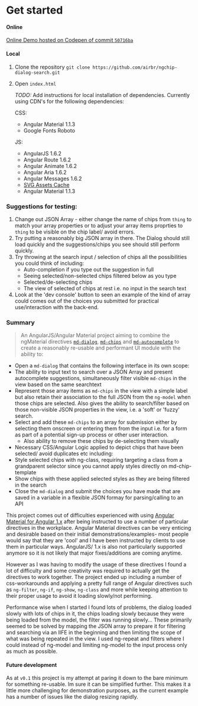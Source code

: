


# Get started

#### Online

[Online Demo hosted on Codepen of commit `50716ba`](https://codepen.io/airbridge/pen/mWrYxv)

#### Local

1. Clone the repository `git clone https://github.com/airbr/ngchip-dialog-search.git`
2. Open `index.html`

	_TODO:_ Add instructions for local installation of dependencies. Currently using CDN's for the following dependencies:
	
	CSS:
	
	* Angular Material 1.1.3
	* Google Fonts Roboto

	
	JS:
	
	* AngularJS 1.6.2
	* Angular Route 1.6.2
	* Angular Animate 1.6.2
	* Angular Aria 1.6.2
	* Angular Messages 1.6.2
	* [SVG Assets Cache](https://github.com/angular/material/blob/master/docs/guides/CODEPEN.md)
	* Angular Material 1.1.3

### Suggestions for testing:

1. Change out JSON Array - either change the name of chips from `thing` to match your array properties or to adjust your array items proprties to `thing` to be visible on the chip label/ avoid errors.
2. Try putting a reasonably big JSON array in there. The Dialog should still load quickly and the suggestions/chips you see should still perform quickly.
3. Try throwing at the search input / selection of chips all the possibilities you could think of including:
	* Auto-completion if you type out the suggestion in full
	* Seeing selected/non-selected chips filtered below as you type
	* Selected/de-selecting chips
	* The view of selected of chips at rest i.e. no input in the search text
4. Look at the 'dev console' button to seen an example of the kind of array could comes out of the choices you submitted for practical use/interaction with the back-end.


### Summary

> An AngularJS/Angular Material project aiming to combine the ngMaterial directives [`md-dialog`](https://material.angularjs.org/latest/api/directive/mdDialog), [`md-chips`](https://material.angularjs.org/latest/api/directive/mdChips) and [`md-autocomplete`](https://material.angularjs.org/latest/api/directive/mdAutocomplete) to create a reasonably re-usable and performant UI module with the ability to:
> 
  * Open a `md-dialog` that contains the following interface in its own scope:
  * The ability to input text to search over a JSON Array and present autocomplete suggestions, simultaneously filter visible `md-chips` in the view based on the same searchtext
  * Represent those array items as `md-chips` in the view with a simple label but also retain their association to the full JSON from the `ng-model` when those chips are selected. Also gives the ability to search/filter based on those non-visible JSON properties in the view, i.e. a 'soft' or 'fuzzy' search.
  * Select and add these `md-chips` to an array for submission either by selecting them onscreen or entering them from the input i.e. for a form as part of a potential sign-up process or other user interaction.
  	* Also ability to remove these chips by de-selecting them visually
  * Necessary CSS/Angular Logic applied to depict chips that have been selected/ avoid duplicates etc including:
   * Style selected chips with ng-class, requiring targeting a class from a grandparent selector since you cannot apply styles directly on md-chip-template
   * Show chips with these applied selected styles as they are being filtered in the search
  * Close the `md-dialog` and submit the choices you have made that are saved in a variable in a flexible JSON formay for parsing/calling to an API
  

This project comes out of difficulties experienced with using [Angular Material for Angular 1.x](https://material.angularjs.org/latest/) after being instructed to use a number of particular directives in the workplace. Angular Material directives can be very enticing and desirable based on their initial demonstrations/examples- most people would say that they are 'cool' and I have been instructed by clients to use them in particular ways. AngularJS/ 1.x is also not particularly supported anymore so it is not likely that major fixes/additions are coming anytime.

However as I was having to modify the usage of these directives I found a lot of difficulty and some creativity was required to actually get the directives to work together. The project ended up including a number of css-workarounds and applying a pretty full range of Angular directives such as `ng-filter`, `ng-if`, `ng-show`, `ng-class` and more while keeping attention to their proper usage to avoid it loading slowly/not performing. 

Performance wise when I started I found lots of problems, the dialog loaded slowly with lots of chips in it, the chips loading slowly because they were being loaded from the model, the filter was running slowly... These primarily seemed to be solved by mapping the JSON array to prepare it for filtering and searching via an IIFE in the beginning and then limiting the scope of what was being repeated in the view. I used ng-repeat and filters where I could instead of ng-model and limiting ng-model to the input process only as much as possible.


#### Future development

As at `v0.1` this project is my attempt at paring it down to the bare minimum for something re-usable. Im sure it can be simplified further. This makes it a little more challenging for demonstration purposes, as the current example has a number of issues like the dialog resizing rapidly.
		

